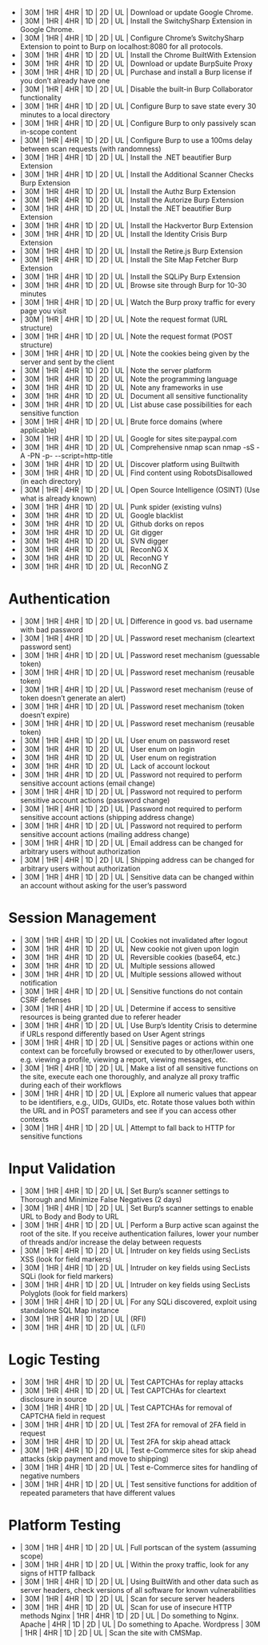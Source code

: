 * | 30M | 1HR | 4HR | 1D | 2D | UL | Download or update Google Chrome.
* | 30M | 1HR | 4HR | 1D | 2D | UL | Install the SwitchySharp Extension in Google Chrome.
* | 30M | 1HR | 4HR | 1D | 2D | UL | Configure Chrome’s SwitchySharp Extension to point to Burp on localhost:8080 for all protocols.
* | 30M | 1HR | 4HR | 1D | 2D | UL | Install the Chrome BuiltWith Extension
* | 30M | 1HR | 4HR | 1D | 2D | UL | Download or update BurpSuite Proxy
* | 30M | 1HR | 4HR | 1D | 2D | UL | Purchase and install a Burp license if you don’t already have one
* | 30M | 1HR | 4HR | 1D | 2D | UL | Disable the built-in Burp Collaborator functionality
* | 30M | 1HR | 4HR | 1D | 2D | UL | Configure Burp to save state every 30 minutes to a local directory
* | 30M | 1HR | 4HR | 1D | 2D | UL | Configure Burp to only passively scan in-scope content
* | 30M | 1HR | 4HR | 1D | 2D | UL | Configure Burp to use a 100ms delay between scan requests (with randomness)
* | 30M | 1HR | 4HR | 1D | 2D | UL | Install the .NET beautifier Burp Extension
* | 30M | 1HR | 4HR | 1D | 2D | UL | Install the Additional Scanner Checks Burp Extension
* | 30M | 1HR | 4HR | 1D | 2D | UL | Install the Authz Burp Extension
* | 30M | 1HR | 4HR | 1D | 2D | UL | Install the Autorize Burp Extension
* | 30M | 1HR | 4HR | 1D | 2D | UL | Install the .NET beautifier Burp Extension
* | 30M | 1HR | 4HR | 1D | 2D | UL | Install the Hackvertor Burp Extension
* | 30M | 1HR | 4HR | 1D | 2D | UL | Install the Identity Crisis Burp Extension
* | 30M | 1HR | 4HR | 1D | 2D | UL | Install the Retire.js Burp Extension
* | 30M | 1HR | 4HR | 1D | 2D | UL | Install the Site Map Fetcher Burp Extension
* | 30M | 1HR | 4HR | 1D | 2D | UL | Install the SQLiPy Burp Extension
* | 30M | 1HR | 4HR | 1D | 2D | UL | Browse site through Burp for 10-30 minutes
* | 30M | 1HR | 4HR | 1D | 2D | UL | Watch the Burp proxy traffic for every page you visit
* | 30M | 1HR | 4HR | 1D | 2D | UL | Note the request format (URL structure)
* | 30M | 1HR | 4HR | 1D | 2D | UL | Note the request format (POST structure)
* | 30M | 1HR | 4HR | 1D | 2D | UL | Note the cookies being given by the server and sent by the client
* | 30M | 1HR | 4HR | 1D | 2D | UL | Note the server platform
* | 30M | 1HR | 4HR | 1D | 2D | UL | Note the programming language
* | 30M | 1HR | 4HR | 1D | 2D | UL | Note any frameworks in use
* | 30M | 1HR | 4HR | 1D | 2D | UL | Document all sensitive functionality
* | 30M | 1HR | 4HR | 1D | 2D | UL | List abuse case possibilities for each sensitive function 
* | 30M | 1HR | 4HR | 1D | 2D | UL | Brute force domains (where applicable)
* | 30M | 1HR | 4HR | 1D | 2D | UL | Google for sites site:paypal.com
* | 30M | 1HR | 4HR | 1D | 2D | UL | Comprehensive nmap scan nmap -sS -A -PN -p- --script=http-title
* | 30M | 1HR | 4HR | 1D | 2D | UL | Discover platform using Builtwith
* | 30M | 1HR | 4HR | 1D | 2D | UL | Find content using RobotsDisallowed (in each directory)
* | 30M | 1HR | 4HR | 1D | 2D | UL | Open Source Intelligence (OSINT) (Use what is already known)
* | 30M | 1HR | 4HR | 1D | 2D | UL | Punk spider (existing vulns)
* | 30M | 1HR | 4HR | 1D | 2D | UL | Google blacklist
* | 30M | 1HR | 4HR | 1D | 2D | UL | Github dorks on repos
* | 30M | 1HR | 4HR | 1D | 2D | UL | Git digger
* | 30M | 1HR | 4HR | 1D | 2D | UL | SVN digger
* | 30M | 1HR | 4HR | 1D | 2D | UL | ReconNG X
* | 30M | 1HR | 4HR | 1D | 2D | UL | ReconNG Y
* | 30M | 1HR | 4HR | 1D | 2D | UL | ReconNG Z

# Authentication

* | 30M | 1HR | 4HR | 1D | 2D | UL | Difference in good vs. bad username with bad password
* | 30M | 1HR | 4HR | 1D | 2D | UL | Password reset mechanism (cleartext password sent)
* | 30M | 1HR | 4HR | 1D | 2D | UL | Password reset mechanism (guessable token)
* | 30M | 1HR | 4HR | 1D | 2D | UL | Password reset mechanism (reusable token)
* | 30M | 1HR | 4HR | 1D | 2D | UL | Password reset mechanism (reuse of token doesn’t generate an alert)
* | 30M | 1HR | 4HR | 1D | 2D | UL | Password reset mechanism (token doesn’t expire)
* | 30M | 1HR | 4HR | 1D | 2D | UL | Password reset mechanism (reusable token)
* | 30M | 1HR | 4HR | 1D | 2D | UL | User enum on password reset
* | 30M | 1HR | 4HR | 1D | 2D | UL | User enum on login
* | 30M | 1HR | 4HR | 1D | 2D | UL | User enum on registration
* | 30M | 1HR | 4HR | 1D | 2D | UL | Lack of account lockout
* | 30M | 1HR | 4HR | 1D | 2D | UL | Password not required to perform sensitive account actions (email change)
* | 30M | 1HR | 4HR | 1D | 2D | UL | Password not required to perform sensitive account actions (password change)
* | 30M | 1HR | 4HR | 1D | 2D | UL | Password not required to perform sensitive account actions (shipping address change)
* | 30M | 1HR | 4HR | 1D | 2D | UL | Password not required to perform sensitive account actions (mailing address change)
* | 30M | 1HR | 4HR | 1D | 2D | UL | Email address can be changed for arbitrary users without authorization
* | 30M | 1HR | 4HR | 1D | 2D | UL | Shipping address can be changed for arbitrary users without authorization
* | 30M | 1HR | 4HR | 1D | 2D | UL | Sensitive data can be changed within an account without asking for the user’s password

# Session Management

* | 30M | 1HR | 4HR | 1D | 2D | UL | Cookies not invalidated after logout
* | 30M | 1HR | 4HR | 1D | 2D | UL | New cookie not given upon login
* | 30M | 1HR | 4HR | 1D | 2D | UL | Reversible cookies (base64, etc.)
* | 30M | 1HR | 4HR | 1D | 2D | UL | Multiple sessions allowed
* | 30M | 1HR | 4HR | 1D | 2D | UL | Multiple sessions allowed without notification
* | 30M | 1HR | 4HR | 1D | 2D | UL | Sensitive functions do not contain CSRF defenses
* | 30M | 1HR | 4HR | 1D | 2D | UL | Determine if access to sensitive resources is being granted due to referer header
* | 30M | 1HR | 4HR | 1D | 2D | UL | Use Burp’s Identity Crisis to determine if URLs respond differently based on User Agent strings
* | 30M | 1HR | 4HR | 1D | 2D | UL | Sensitive pages or actions within one context can be forcefully browsed or executed to by other/lower users, e.g. viewing a profile, viewing a report, viewing messages, etc.
* | 30M | 1HR | 4HR | 1D | 2D | UL | Make a list of all sensitive functions on the site, execute each one thoroughly, and analyze all proxy traffic during each of their workflows
* | 30M | 1HR | 4HR | 1D | 2D | UL | Explore all numeric values that appear to be identifiers, e.g., UIDs, GUIDs, etc. Rotate those values both within the URL and in POST parameters and see if you can access other contexts
* | 30M | 1HR | 4HR | 1D | 2D | UL | Attempt to fall back to HTTP for sensitive functions

# Input Validation

* | 30M | 1HR | 4HR | 1D | 2D | UL | Set Burp’s scanner settings to Thorough and Minimize False Negatives (2 days)
* | 30M | 1HR | 4HR | 1D | 2D | UL | Set Burp’s scanner settings to enable URL to Body and Body to URL
* | 30M | 1HR | 4HR | 1D | 2D | UL | Perform a Burp active scan against the root of the site. If you receive authentication failures, lower your number of threads and/or increase the delay between requests
* | 30M | 1HR | 4HR | 1D | 2D | UL | Intruder on key fields using SecLists XSS (look for field markers)
* | 30M | 1HR | 4HR | 1D | 2D | UL | Intruder on key fields using SecLists SQLi (look for field markers)
* | 30M | 1HR | 4HR | 1D | 2D | UL | Intruder on key fields using SecLists Polyglots (look for field markers)
* | 30M | 1HR | 4HR | 1D | 2D | UL | For any SQLi discovered, exploit using standalone SQL Map instance
* | 30M | 1HR | 4HR | 1D | 2D | UL | (RFI)
* | 30M | 1HR | 4HR | 1D | 2D | UL | (LFI)

# Logic Testing

* | 30M | 1HR | 4HR | 1D | 2D | UL | Test CAPTCHAs for replay attacks
* | 30M | 1HR | 4HR | 1D | 2D | UL | Test CAPTCHAs for cleartext disclosure in source
* | 30M | 1HR | 4HR | 1D | 2D | UL | Test CAPTCHAs for removal of CAPTCHA field in request
* | 30M | 1HR | 4HR | 1D | 2D | UL | Test 2FA for removal of 2FA field in request
* | 30M | 1HR | 4HR | 1D | 2D | UL | Test 2FA for skip ahead attack
* | 30M | 1HR | 4HR | 1D | 2D | UL | Test e-Commerce sites for skip ahead attacks (skip payment and move to shipping)
* | 30M | 1HR | 4HR | 1D | 2D | UL | Test e-Commerce sites for handling of negative numbers
* | 30M | 1HR | 4HR | 1D | 2D | UL | Test sensitive functions for addition of repeated parameters that have different values

# Platform Testing

* | 30M | 1HR | 4HR | 1D | 2D | UL | Full portscan of the system (assuming scope)
* | 30M | 1HR | 4HR | 1D | 2D | UL | Within the proxy traffic, look for any signs of HTTP fallback
* | 30M | 1HR | 4HR | 1D | 2D | UL | Using BuiltWith and other data such as server headers, check versions of all software for known vulnerabilities 
* | 30M | 1HR | 4HR | 1D | 2D | UL | Scan for secure server headers
* | 30M | 1HR | 4HR | 1D | 2D | UL | Scan for use of insecure HTTP methods
Nginx | 1HR | 4HR | 1D | 2D | UL | Do something to Nginx.
Apache | 4HR | 1D | 2D | UL | Do something to Apache.
Wordpress | 30M | 1HR | 4HR | 1D | 2D | UL | Scan the site with CMSMap.

